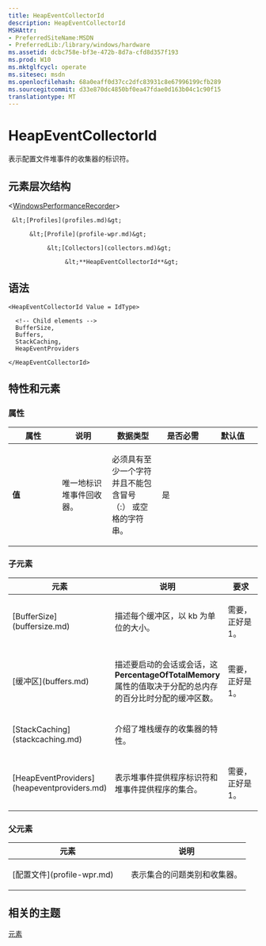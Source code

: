 ```yaml
---
title: HeapEventCollectorId
description: HeapEventCollectorId
MSHAttr:
- PreferredSiteName:MSDN
- PreferredLib:/library/windows/hardware
ms.assetid: dcbc758e-bf3e-472b-8d7a-cfd8d357f193
ms.prod: W10
ms.mktglfcycl: operate
ms.sitesec: msdn
ms.openlocfilehash: 68a0eaff0d37cc2dfc83931c8e67996199cfb289
ms.sourcegitcommit: d33e870dc4850bf0ea47fdae0d163b04c1c90f15
translationtype: MT
---
```

# <a name="heapeventcollectorid"></a>HeapEventCollectorId


表示配置文件堆事件的收集器的标识符。

## <a name="element-hierarchy"></a>元素层次结构


&lt;[WindowsPerformanceRecorder](windowsperformancerecorder.md)&gt;

     &lt;[Profiles](profiles.md)&gt;

          &lt;[Profile](profile-wpr.md)&gt;

               &lt;[Collectors](collectors.md)&gt;

                    &lt;**HeapEventCollectorId**&gt;

## <a name="syntax"></a>语法


``` syntax
<HeapEventCollectorId Value = IdType>

  <!-- Child elements -->
  BufferSize,
  Buffers,
  StackCaching,
  HeapEventProviders

</HeapEventCollectorId>
```

## <a name="attributes-and-elements"></a>特性和元素


### <a name="attributes"></a>属性

<table>
<colgroup>
<col width="20%" />
<col width="20%" />
<col width="20%" />
<col width="20%" />
<col width="20%" />
</colgroup>
<thead>
<tr class="header">
<th>属性</th>
<th>说明</th>
<th>数据类型</th>
<th>是否必需</th>
<th>默认值</th>
</tr>
</thead>
<tbody>
<tr class="odd">
<td><p><strong>值</strong></p></td>
<td><p>唯一地标识堆事件回收器。</p></td>
<td><p>必须具有至少一个字符并且不能包含冒号 （:） 或空格的字符串。</p></td>
<td><p>是</p></td>
<td><p></p></td>
</tr>
</tbody>
</table>

 

### <a name="child-elements"></a>子元素

<table>
<colgroup>
<col width="33%" />
<col width="33%" />
<col width="33%" />
</colgroup>
<thead>
<tr class="header">
<th>元素</th>
<th>说明</th>
<th>要求</th>
</tr>
</thead>
<tbody>
<tr class="odd">
<td><p>[BufferSize](buffersize.md)</p></td>
<td><p>描述每个缓冲区，以 kb 为单位的大小。</p></td>
<td><p>需要，正好是 1。</p></td>
</tr>
<tr class="even">
<td><p>[缓冲区](buffers.md)</p></td>
<td><p>描述要启动的会话或会话，这<strong>PercentageOfTotalMemory</strong>属性的值取决于分配的总内存的百分比时分配的缓冲区数。</p></td>
<td><p>需要，正好是 1。</p></td>
</tr>
<tr class="odd">
<td><p>[StackCaching](stackcaching.md)</p></td>
<td><p>介绍了堆栈缓存的收集器的特性。</p></td>
<td><p></p></td>
</tr>
<tr class="even">
<td><p>[HeapEventProviders](heapeventproviders.md)</p></td>
<td><p>表示堆事件提供程序标识符和堆事件提供程序的集合。</p></td>
<td><p>需要，正好是 1。</p></td>
</tr>
</tbody>
</table>

 

### <a name="parent-elements"></a>父元素

<table>
<colgroup>
<col width="50%" />
<col width="50%" />
</colgroup>
<thead>
<tr class="header">
<th>元素</th>
<th>说明</th>
</tr>
</thead>
<tbody>
<tr class="odd">
<td><p>[配置文件](profile-wpr.md)</p></td>
<td><p>表示集合的问题类别和收集器。</p></td>
</tr>
</tbody>
</table>

 

## <a name="related-topics"></a>相关的主题


[元素](elements.md)

 

 








